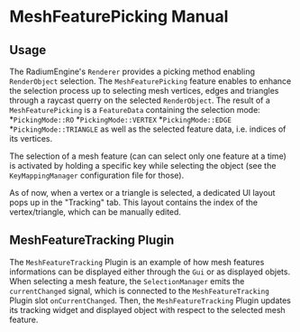 # MeshFeaturePicking Manual

## Usage

The RadiumEngine's `Renderer` provides a picking method enabling `RenderObject` selection.
The `MeshFeaturePicking` feature enables to enhance the selection process up to selecting mesh vertices, edges and triangles through a raycast querry on the selected `RenderObject`.
The result of a `MeshFeaturePicking` is a `FeatureData` containing the selection mode:
*`PickingMode::RO`
*`PickingMode::VERTEX`
*`PickingMode::EDGE`
*`PickingMode::TRIANGLE`
as well as the selected feature data, i.e. indices of its vertices.

The selection of a mesh feature (can can select only one feature at a time) is activated by holding a specific key while selecting the object (see the `KeyMappingManager` configuration file for those).

As of now, when a vertex or a triangle is selected, a dedicated UI layout pops up in the "Tracking" tab.
This layout contains the index of the vertex/triangle, which can be manually edited.

## MeshFeatureTracking Plugin

The `MeshFeatureTracking` Plugin is an example of how mesh features informations can be displayed either through the `Gui` or as displayed objets.
When selecting a mesh feature, the `SelectionManager` emits the `currentChanged` signal, which is connected to the `MeshFeatureTracking` Plugin slot `onCurrentChanged`.
Then, the `MeshFeatureTracking` Plugin updates its tracking widget and displayed object with respect to the selected mesh feature.
